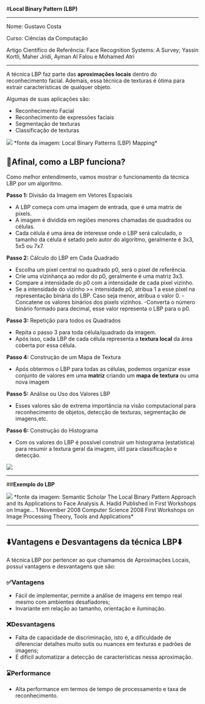 #**Local Binary Pattern (LBP)**
****
Nome: Gustavo Costa

Curso: Ciências da Computação

Artigo Científico de Referência: Face Recognition Systems: A Survey; Yassin Kortli, Maher Jridi, Ayman Al Falou e Mohamed Atri
****

A técnica LBP faz parte das **aproximações locais** dentro do reconhecimento facial. Ademais, essa técnica de texturas é ótima para extrair características de qualquer objeto.

Algumas de suas aplicações são:

- Reconhecimento Facial
- Reconhecimento de expressões faciais
- Segmentação de texturas
- Classificação de texturas

<img src="https://i.ibb.co/1drm0Mp/lbp.webp">
*fonte da imagem: Local Binary Patterns (LBP) Mapping*

## 🔬**Afinal, como a LBP funciona?**

Como melhor entendimento, vamos mostrar o funcionamento da técnica LBP por um algoritmo.


**Passo 1:** Divisão da Imagem em Vetores Espaciais
  - A LBP começa com uma imagem de entrada, que é uma matrix de pixels.
  - A imagem é dividida em regiões menores chamadas de quadrados ou células.
  - Cada célula é uma área de interesse onde o LBP será calculado, o tamanho da célula é setado pelo autor do algoritmo, geralmente é 3x3, 5x5 ou 7x7.

**Passo 2:** Cálculo do LBP em Cada Quadrado
  - Escolha um pixel central no quadrado p0, será o pixel de referência.
  - Crie uma vizinhança ao redor do p0, geralmente é uma matriz 3x3.
  - Compare a intensidade do p0 com a intensidade de cada pixel vizinho.
  - Se a intensidade do vizinho >= intensidade p0, atribua 1 a esse pixel na representação binária do LBP. Caso seja menor, atribua o valor 0.
  -Concatene os valores binários dos pixels vizinhos.
  -Converta o número binário formado para decimal, esse valor representa o LBP para o p0.

**Passo 3:** Repetição para todos os Quadrados
  - Repita o passo 3 para toda célula/quadrado da imagem.
  - Após isso, cada LBP de cada célula representa a **textura local** da área coberta por essa célula.

**Passo 4:** Construção de um Mapa de Textura
  - Após obtermos o LBP para todas as células, podemos organizar esse conjunto de valores em uma **matriz** criando um **mapa de textura** ou uma nova imagem

**Passo 5:** Análise ou Uso dos Valores LBP
  - Esses valores são de extrema importância na visão computacional para reconhecimento de objetos, detecção de texturas, segmentação de imagens,etc.

**Passo 6:** Construção do Histograma
  - Com os valores do LBP é possível construir um histograma (estatística) para resumir a textura geral da imagem, útil para classificação e detecção.

<img src="https://i.ibb.co/rFpzLYv/Captura-de-Tela-132.png">

****
##**Exemplo do LBP**

<img src="https://i.ibb.co/61Wh7ZT/lbp-ex.png">
*fonte da imagem: Semantic Scholar The Local Binary Pattern Approach and its Applications to Face Analysis A. Hadid Published in First Workshops on Image… 1 November 2008 Computer Science 2008 First Workshops on Image Processing Theory, Tools and Applications*

****

## ⬇️**Vantagens e Desvantagens da técnica LBP**⬇️

A técnica LBP por pertencer ao que chamamos de Aproximações Locais, possui vantagens e desvantagens que são:

### ✅**Vantagens**
- Fácil de implementar, permite a análise de imagens em tempo real mesmo com ambientes desafiadores;
- Invariante em relação ao tamanho, orientação e iluminação.

### ❌**Desvantagens**
- Falta de capacidade de discriminação, isto é, a dificuldade de diferenciar detalhes muito sutis ou nuances em texturas e padrões de imagens;
- É difícil automatizar a detecção de características nessa aproximação.

### ⌛**Performance**
- Alta performance em termos de tempo de processamento e taxa de reconhecimento.
